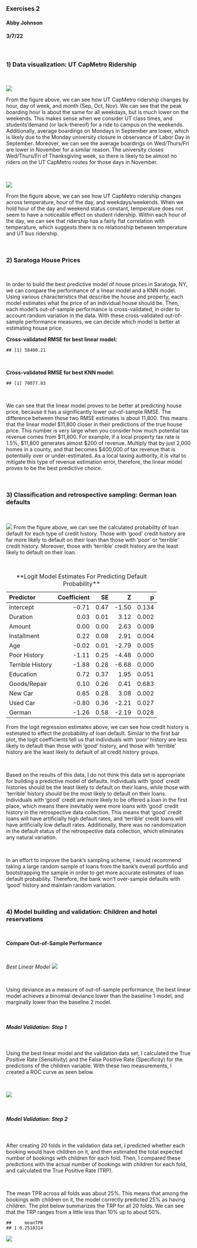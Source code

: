 <br>

### Exercises 2

#### Abby Johnson

#### 3/7/22

<br>

### 1) Data visualization: UT CapMetro Ridership

<br>

![](figures/capmetroplot1-1.png)

From the figure above, we can see how UT CapMetro ridership changes by
hour, day of week, and month (Sep, Oct, Nov). We can see that the peak
boarding hour is about the same for all weekdays, but is much lower on
the weekends. This makes sense when we consider UT class times, and
students’demand (or lack-thereof) for a ride to campus on the weekends.
Additionally, average boardings on Mondays in September are lower, which
is likely due to the Monday university closure in observance of Labor
Day in September. Moreover, we can see the average boardings on
Wed/Thurs/Fri are lower in November for a similar reason. The university
closes Wed/Thurs/Fri of Thanksgiving week, so there is likely to be
almost no riders on the UT CapMetro routes for those days in November.

<br>

![](figures/capmetroplot2-1.png)

From the figure above, we can see how UT CapMetro ridership changes
across temperature, hour of the day, and weekdays/weekends. When we hold
hour of the day and weekend status constant, temperature does not seem
to have a noticeable effect on student ridership. Within each hour of
the day, we can see that ridership has a fairly flat correlation with
temperature, which suggests there is no relationship between temperature
and UT bus ridership.

<br>

### 2) Saratoga House Prices

<br>

In order to build the best predictive model of house prices in Saratoga,
NY, we can compare the performance of a linear model and a KNN model.
Using various characteristics that describe the house and property, each
model estimates what the price of an individual house should be. Then,
each model’s out-of-sample performance is cross-validated, in order to
account random variation in the data. With these cross-validated
out-of-sample performance measures, we can decide which model is better
at estimating house price.

**Cross-validated RMSE for best linear model:**

    ## [1] 58400.21

<br>

**Cross-validated RMSE for best KNN model:**

    ## [1] 70077.83

<br>

We can see that the linear model proves to be better at predicting house
price, because it has a significantly lower out-of-sample RMSE. The
difference between these two RMSE estimates is about 11,800. This means
that the linear model $11,800 closer in their predictions of the true
house price. This number is very large when you consider how much
potential tax revenue comes from $11,800. For example, if a local
property tax rate is 1.5%, $11,800 generates almost $200 of revenue.
Multiply that by just 2,000 homes in a county, and that becomes $400,000
of tax revenue that is potentially over or under-estimated. As a local
taxing authority, it is vital to mitigate this type of revenue
estimation error, therefore, the linear model proves to be the best
predictive choice.

<br>

### 3) Classification and retrospective sampling: German loan defaults

<br>

![](figures/credit_propplot-1.png) From the figure above, we can see the
calculated probability of loan default for each type of credit history.
Those with ‘good’ credit history are far more likely to default on their
loan than those with ‘poor’ or ‘terrible’ credit history. Moreover,
those with ‘terrible’ credit history are the least likely to default on
their loan.

<br>

<table>
<caption>
**Logit Model Estimates For Predicting Default Probability**
</caption>
<thead>
<tr>
<th style="text-align:left;">
Predictor
</th>
<th style="text-align:right;">
Coefficient
</th>
<th style="text-align:right;">
SE
</th>
<th style="text-align:right;">
Z
</th>
<th style="text-align:right;">
p
</th>
</tr>
</thead>
<tbody>
<tr>
<td style="text-align:left;">
Intercept
</td>
<td style="text-align:right;">
-0.71
</td>
<td style="text-align:right;">
0.47
</td>
<td style="text-align:right;">
-1.50
</td>
<td style="text-align:right;">
0.134
</td>
</tr>
<tr>
<td style="text-align:left;">
Duration
</td>
<td style="text-align:right;">
0.03
</td>
<td style="text-align:right;">
0.01
</td>
<td style="text-align:right;">
3.12
</td>
<td style="text-align:right;">
0.002
</td>
</tr>
<tr>
<td style="text-align:left;">
Amount
</td>
<td style="text-align:right;">
0.00
</td>
<td style="text-align:right;">
0.00
</td>
<td style="text-align:right;">
2.63
</td>
<td style="text-align:right;">
0.009
</td>
</tr>
<tr>
<td style="text-align:left;">
Installment
</td>
<td style="text-align:right;">
0.22
</td>
<td style="text-align:right;">
0.08
</td>
<td style="text-align:right;">
2.91
</td>
<td style="text-align:right;">
0.004
</td>
</tr>
<tr>
<td style="text-align:left;">
Age
</td>
<td style="text-align:right;">
-0.02
</td>
<td style="text-align:right;">
0.01
</td>
<td style="text-align:right;">
-2.79
</td>
<td style="text-align:right;">
0.005
</td>
</tr>
<tr>
<td style="text-align:left;">
Poor History
</td>
<td style="text-align:right;">
-1.11
</td>
<td style="text-align:right;">
0.25
</td>
<td style="text-align:right;">
-4.48
</td>
<td style="text-align:right;">
0.000
</td>
</tr>
<tr>
<td style="text-align:left;">
Terrible History
</td>
<td style="text-align:right;">
-1.88
</td>
<td style="text-align:right;">
0.28
</td>
<td style="text-align:right;">
-6.68
</td>
<td style="text-align:right;">
0.000
</td>
</tr>
<tr>
<td style="text-align:left;">
Education
</td>
<td style="text-align:right;">
0.72
</td>
<td style="text-align:right;">
0.37
</td>
<td style="text-align:right;">
1.95
</td>
<td style="text-align:right;">
0.051
</td>
</tr>
<tr>
<td style="text-align:left;">
Goods/Repair
</td>
<td style="text-align:right;">
0.10
</td>
<td style="text-align:right;">
0.26
</td>
<td style="text-align:right;">
0.41
</td>
<td style="text-align:right;">
0.683
</td>
</tr>
<tr>
<td style="text-align:left;">
New Car
</td>
<td style="text-align:right;">
0.85
</td>
<td style="text-align:right;">
0.28
</td>
<td style="text-align:right;">
3.08
</td>
<td style="text-align:right;">
0.002
</td>
</tr>
<tr>
<td style="text-align:left;">
Used Car
</td>
<td style="text-align:right;">
-0.80
</td>
<td style="text-align:right;">
0.36
</td>
<td style="text-align:right;">
-2.21
</td>
<td style="text-align:right;">
0.027
</td>
</tr>
<tr>
<td style="text-align:left;">
German
</td>
<td style="text-align:right;">
-1.26
</td>
<td style="text-align:right;">
0.58
</td>
<td style="text-align:right;">
-2.19
</td>
<td style="text-align:right;">
0.028
</td>
</tr>
</tbody>
</table>

From the logit regression estimates above, we can see how credit history
is estimated to effect the probability of loan default. Similar to the
first bar plot, the logit coefficients tell us that individuals with
‘poor’ history are less likely to default than those with ‘good’
history, and those with ‘terrible’ history are the least likely to
default of all credit history groups.

<br>

Based on the results of this data, I do not think this data set is
appropriate for building a predictive model of defaults. Individuals
with ‘good’ credit histories should be the least likely to default on
their loans, while those with ‘terrible’ history should be the most
likely to default on their loans. Individuals with ‘good’ credit are
more likely to be offered a loan in the first place, which means there
inevitably were more loans with ‘good’ credit history in the
retrospective data collection. This means that ‘good’ credit loans will
have artificially high default rates, and ‘terrible’ credit loans will
have artificially low default rates. Additionally, there was no
randomization in the default status of the retrospective data
collection, which eliminates any natural variation.

<br>

In an effort to improve the bank’s sampling scheme, I would recommend
taking a large random sample of loans from the bank’s overall portfolio
and bootstrapping the sample in order to get more accurate estimates of
loan default probability. Therefore, the bank won’t over-sample defaults
with ‘good’ history and maintain random variation.

<br>

### 4) Model building and validation: Children and hotel reservations

<br>

**Compare Out-of-Sample Performance**

<br>

*Best Linear Model* ![](figures/best_linear-1.png)

<br>

Using deviance as a measure of out-of-sample performance, the best
linear model achieves a binomial deviance lower than the baseline 1
model, and marginally lower than the baseline 2 model.

<br>

##### Model Validation: Step 1

<br>

Using the best linear model and the validation data set, I calculated
the True Positive Rate (Sensitivity) and the False Positive Rate
(Specificity) for the predictions of the children variable. With these
two measurements, I created a ROC curve as seen below.

<br>

![](figures/validation_2-1.png)

<br>

##### Model Validation: Step 2

<br>

After creating 20 folds in the validation data set, I predicted whether
each booking would have children on it, and then estimated the total
expected number of bookings with children for each fold. Then, I
compared these predictions with the actual number of bookings with
children for each fold, and calculated the True Positive Rate (TRP).

<br>

The mean TPR across all folds was about 25%. This means that among the
bookings with children on it, the model correctly predicted 25% as
having children. The plot below summarizes the TRP for all 20 folds. We
can see that the TRP ranges from a little less than 10% up to about 50%.

    ##     meanTPR
    ## 1 0.2518314

![](figures/validation_3-1.png)

<br>
